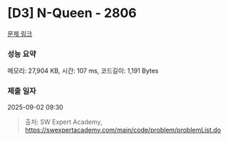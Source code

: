 # [D3] N-Queen - 2806 

[문제 링크](https://swexpertacademy.com/main/code/problem/problemDetail.do?contestProbId=AV7GKs06AU0DFAXB) 

### 성능 요약

메모리: 27,904 KB, 시간: 107 ms, 코드길이: 1,191 Bytes

### 제출 일자

2025-09-02 09:30



> 출처: SW Expert Academy, https://swexpertacademy.com/main/code/problem/problemList.do